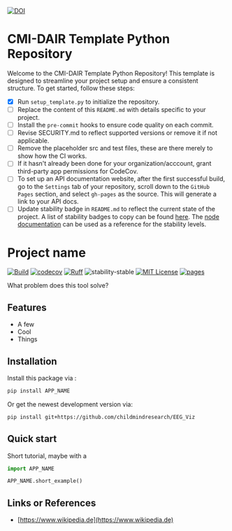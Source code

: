 [![DOI](https://zenodo.org/badge/657341621.svg)](https://zenodo.org/doi/10.5281/zenodo.10383685)

# CMI-DAIR Template Python Repository

Welcome to the CMI-DAIR Template Python Repository! This template is designed to streamline your project setup and ensure a consistent structure. To get started, follow these steps:

- [x] Run `setup_template.py` to initialize the repository.
- [ ] Replace the content of this `README.md` with details specific to your project.
- [ ] Install the `pre-commit` hooks to ensure code quality on each commit.
- [ ] Revise SECURITY.md to reflect supported versions or remove it if not applicable.
- [ ] Remove the placeholder src and test files, these are there merely to show how the CI works.
- [ ] If it hasn't already been done for your organization/acccount, grant third-party app permissions for CodeCov.
- [ ] To set up an API documentation website, after the first successful build, go to the `Settings` tab of your repository, scroll down to the `GitHub Pages` section, and select `gh-pages` as the source. This will generate a link to your API docs.
- [ ] Update stability badge in `README.md` to reflect the current state of the project. A list of stability badges to copy can be found [here](https://github.com/orangemug/stability-badges). The [node documentation](https://nodejs.org/docs/latest-v20.x/api/documentation.html#documentation_stability_index) can be used as a reference for the stability levels.

# Project name

[![Build](https://github.com/childmindresearch/EEG_Viz/actions/workflows/test.yaml/badge.svg?branch=main)](https://github.com/childmindresearch/EEG_Viz/actions/workflows/test.yaml?query=branch%3Amain)
[![codecov](https://codecov.io/gh/childmindresearch/EEG_Viz/branch/main/graph/badge.svg?token=22HWWFWPW5)](https://codecov.io/gh/childmindresearch/EEG_Viz)
[![Ruff](https://img.shields.io/endpoint?url=https://raw.githubusercontent.com/astral-sh/ruff/main/assets/badge/v2.json)](https://github.com/astral-sh/ruff)
![stability-stable](https://img.shields.io/badge/stability-stable-green.svg)
[![MIT License](https://img.shields.io/badge/license-MIT-blue.svg)](https://github.com/childmindresearch/EEG_Viz/blob/main/LICENSE)
[![pages](https://img.shields.io/badge/api-docs-blue)](https://childmindresearch.github.io/EEG_Viz)

What problem does this tool solve?

## Features

- A few
- Cool
- Things

## Installation

Install this package via :

```sh
pip install APP_NAME
```

Or get the newest development version via:

```sh
pip install git+https://github.com/childmindresearch/EEG_Viz
```

## Quick start

Short tutorial, maybe with a

```Python
import APP_NAME

APP_NAME.short_example()
```

## Links or References

- [https://www.wikipedia.de](https://www.wikipedia.de)
